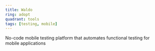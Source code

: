 ```yaml
---
title: Waldo
ring: adopt
quadrant: tools
tags: [testing, mobile]
---
```


No-code mobile testing platform that automates functional testing for mobile applications
